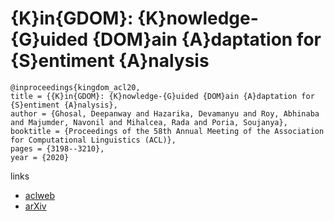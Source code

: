 # {K}in{GDOM}: {K}nowledge-{G}uided {DOM}ain {A}daptation for {S}entiment {A}nalysis

```
@inproceedings{kingdom_acl20,
title = {{K}in{GDOM}: {K}nowledge-{G}uided {DOM}ain {A}daptation for {S}entiment {A}nalysis},
author = {Ghosal, Deepanway and Hazarika, Devamanyu and Roy, Abhinaba and Majumder, Navonil and Mihalcea, Rada and Poria, Soujanya},
booktitle = {Proceedings of the 58th Annual Meeting of the Association for Computational Linguistics (ACL)},
pages = {3198--3210},
year = {2020}
```

links
- [aclweb](https://www.aclweb.org/anthology/2020.acl-main.292/)
- [arXiv](https://arxiv.org/abs/2005.00791)
